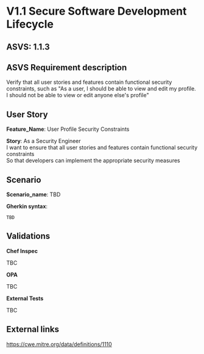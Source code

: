 # V1.1 Secure Software Development Lifecycle

## ASVS: 1.1.3

## ASVS Requirement description

Verify that all user stories and features contain functional
security constraints, such as "As a user, I should be able to
view and edit my profile. I should not be able to view or edit
anyone else's profile"

## User Story

**Feature_Name**: User Profile Security Constraints

**Story**:
As a Security Engineer\
I want to ensure that all user stories and features contain functional security constraints\
So that developers can implement the appropriate security measures

## Scenario

**Scenario_name**: TBD

**Gherkin syntax**:

```gherkin
TBD
```

## Validations

**Chef Inspec**

TBC

**OPA**

TBC

**External Tests**

TBC

## External links
<https://cwe.mitre.org/data/definitions/1110>
